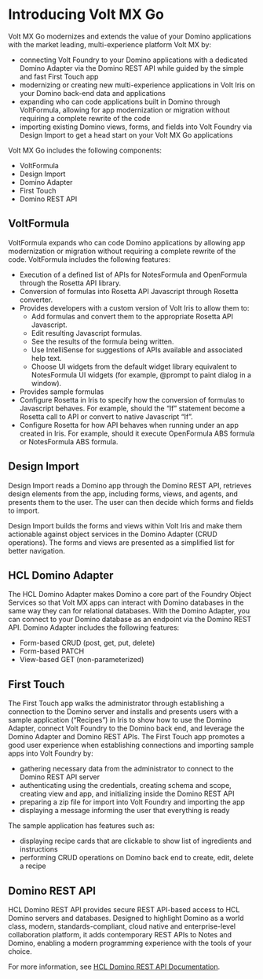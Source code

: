 # Introducing Volt MX Go

Volt MX Go modernizes and extends the value of your Domino applications with the market leading, multi-experience platform Volt MX by:

- connecting Volt Foundry to your Domino applications with a dedicated Domino Adapter via the Domino REST API while guided by the simple and fast First Touch app
- modernizing or creating new multi-experience applications in Volt Iris on your Domino back-end data and applications
- expanding who can code applications built in Domino through VoltFormula, allowing for app modernization or migration without requiring a complete rewrite of the code
- importing existing Domino views, forms, and fields into Volt Foundry via Design Import to get a head start on your Volt MX Go applications 

Volt MX Go includes the following components:

- VoltFormula
- Design Import
- Domino Adapter
- First Touch
- Domino REST API

## VoltFormula

VoltFormula expands who can code Domino applications by allowing app modernization or migration without requiring a complete rewrite of the code. VoltFormula includes the following features:

- Execution of a defined list of APIs for NotesFormula and OpenFormula through the Rosetta API library.
- Conversion of formulas into Rosetta API Javascript through Rosetta converter.
- Provides developers with a custom version of Volt Iris to allow them to:
    - Add formulas and convert them to the appropriate Rosetta API Javascript.
    - Edit resulting Javascript formulas.
    - See the results of the formula being written.
    - Use IntelliSense for suggestions of APIs available and associated help text.
    - Choose UI widgets from the default widget library equivalent to NotesFormula UI widgets (for example, @prompt to paint dialog in a window).
- Provides sample formulas
- Configure Rosetta in Iris to specify how the conversion of formulas to Javascript behaves. For example, should the “If” statement become a Rosetta call to API or convert to native Javascript “If”.
- Configure Rosetta for how API behaves when running under an app created in Iris. For example, should it execute OpenFormula ABS formula or NotesFormula ABS formula.

## Design Import

Design Import reads a Domino app through the Domino REST API, retrieves design elements from the app, including forms, views, and agents, and presents them to the user. The user can then decide which forms and fields to import. 

Design Import builds the forms and views within Volt Iris and make them actionable against object services in the Domino Adapter (CRUD operations). The forms and views are presented as a simplified list for better navigation.
## HCL Domino Adapter

The HCL Domino Adapter makes Domino a core part of the Foundry Object Services so that Volt MX apps can interact with Domino databases in the same way they can for relational databases. With the Domino Adapter, you can connect to your Domino database as an endpoint via the Domino REST API. Domino Adapter includes the following features: 

- Form-based CRUD (post, get, put, delete)
- Form-based PATCH 
- View-based GET (non-parameterized) 

## First Touch

The First Touch app walks the administrator through establishing a connection to the Domino server and installs and presents users with a sample application (“Recipes”) in Iris to show how to use the Domino Adapter, connect Volt Foundry to the Domino back end, and leverage the Domino Adapter and Domino REST APIs. The First Touch app promotes a good user experience when establishing connections and importing sample apps into Volt Foundry by:

- gathering necessary data from the administrator to connect to the Domino REST API server
- authenticating using the credentials, creating schema and scope, creating view and app, and initializing inside the Domino REST API
- preparing a zip file for import into Volt Foundry and importing the app
- displaying a message informing the user that everything is ready

The sample application has features such as:

- displaying recipe cards that are clickable to show list of ingredients and instructions
- performing CRUD operations on Domino back end to create, edit, delete a recipe 

## Domino REST API

HCL Domino REST API provides secure REST API-based access to HCL Domino servers and databases. Designed to highlight Domino as a world class, modern, standards-compliant, cloud native and enterprise-level collaboration platform, it adds contemporary REST APIs to Notes and Domino, enabling a modern programming experience with the tools of your choice. 

For more information, see [HCL Domino REST API Documentation](https://opensource.hcltechsw.com/Domino-rest-api/index.html).


